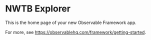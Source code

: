 # NWTB Explorer

This is the home page of your new Observable Framework app.

For more, see <https://observablehq.com/framework/getting-started>.
